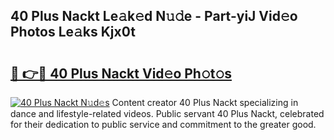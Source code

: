 ## 40 Plus Nackt Le𝚊k𝚎d N𝚞𝚍e - Part-yiJ Vid𝚎o Photos Le𝚊ks Kjx0t

# <h2><a href="http://fb833kh.evod.top/?m=40+Plus+Nackt">🔗 👉🔴 40 Plus Nackt Vid𝚎o Ph𝚘t𝚘s</a></h2>

[![40 Plus Nackt N𝚞d𝚎s](https://i.imgur.com/8V9OHl7.gif)](http://fb833kh.evod.top/?m=40+Plus+Nackt)
Content creator 40 Plus Nackt specializing in dance and lifestyle-related videos. Public servant 40 Plus Nackt, celebrated for their dedication to public service and commitment to the greater good. 
